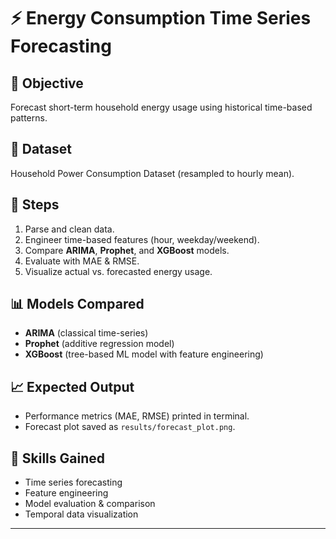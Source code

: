 # ⚡ Energy Consumption Time Series Forecasting

## 📌 Objective
Forecast short-term household energy usage using historical time-based patterns.

## 📂 Dataset
Household Power Consumption Dataset (resampled to hourly mean).

## 🔧 Steps
1. Parse and clean data.
2. Engineer time-based features (hour, weekday/weekend).
3. Compare **ARIMA**, **Prophet**, and **XGBoost** models.
4. Evaluate with MAE & RMSE.
5. Visualize actual vs. forecasted energy usage.

## 📊 Models Compared
- **ARIMA** (classical time-series)
- **Prophet** (additive regression model)
- **XGBoost** (tree-based ML model with feature engineering)

## 📈 Expected Output
- Performance metrics (MAE, RMSE) printed in terminal.
- Forecast plot saved as `results/forecast_plot.png`.

## 🚀 Skills Gained
- Time series forecasting  
- Feature engineering  
- Model evaluation & comparison  
- Temporal data visualization

---
